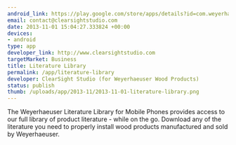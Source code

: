 ```yaml
--- 
android_link: https://play.google.com/store/apps/details?id=com.weyerhaeuser.wylibrary
email: contact@clearsightstudio.com
date: 2013-11-01 15:04:27.333824 +00:00
devices: 
- android
type: app
developer_link: http://www.clearsightstudio.com
targetMarket: Business
title: Literature Library
permalink: /app/literature-library
developer: ClearSight Studio (for Weyerhaeuser Wood Products)
status: publish
thumb: /uploads/app/2013-11/2013-11-01-literature-library.png
---
```


The Weyerhaeuser Literature Library for Mobile Phones provides access to our full library of product literature - while on the go. Download any of the literature you need to properly install wood products manufactured and sold by Weyerhaeuser.
